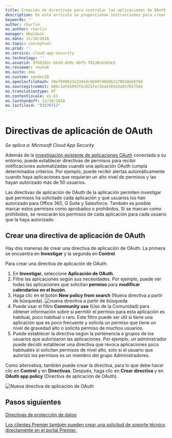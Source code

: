 ```yaml
---
title: Creación de directivas para controlar las aplicaciones de OAuth en Cloud App Security
description: En este artículo se proporcionan instrucciones para crear directivas de permisos de la aplicación y trabajar con ellas en Microsoft Cloud App Security.
keywords: ''
author: rkarlin
ms.author: rkarlin
manager: mbaldwin
ms.date: 12/10/2018
ms.topic: conceptual
ms.prod: ''
ms.service: cloud-app-security
ms.technology: ''
ms.assetid: 9f68302c-bb3d-450c-bbf5-f8130cb163e3
ms.reviewer: reutam
ms.suite: ems
ms.custom: seodec18
ms.openlocfilehash: 49ef099623e23454c6699f40b8b2178bb8ebb784
ms.sourcegitcommit: b86c3afd1093fbc825fec5ba4103e3a95f65758e
ms.translationtype: HT
ms.contentlocale: es-ES
ms.lasthandoff: 12/10/2018
ms.locfileid: "53176712"
---
```

# <a name="oauth-app-policies"></a>Directivas de aplicación de OAuth

*Se aplica a: Microsoft Cloud App Security*

Además de la [investigación existente de aplicaciones OAuth](manage-app-permissions.md) conectada a su entorno, puede establecer directivas de permisos para recibir notificaciones automatizadas cuando una aplicación OAuth cumpla determinados criterios. Por ejemplo, puede recibir alertas automáticamente cuando haya aplicaciones que requieran un alto nivel de permisos y las hayan autorizado más de 50 usuarios. 

Las directivas de aplicación de OAuth de la aplicación permiten investigar qué permisos ha solicitado cada aplicación y qué usuarios los han autorizado para Office 365, G Suite y Salesforce. También es posible marcar estos permisos como aprobados o prohibidos. Si se marcan como prohibidos, se revocarán los permisos de cada aplicación para cada usuario que la haya autorizado. 

## <a name="create-a-new-oauth-app-policy"></a>Crear una directiva de aplicación de OAuth
Hay dos maneras de crear una directiva de aplicación de OAuth. La primera se encuentra en **Investigar** y la segunda en **Control**. 

Para crear una directiva de aplicación de OAuth:

1. En **Investigar**, seleccione **Aplicación de OAuth**.
2. Filtre las aplicaciones según sus necesidades. Por ejemplo, puede ver todas las aplicaciones que solicitan **permiso** para **modificar calendarios en el buzón**.
3. Haga clic en el botón **New policy from search** (Nueva directiva a partir de búsqueda). 
    ![nueva directiva a partir de búsqueda](./media/app-permissions-filter.png)
4. Puede usar el filtro **Community use** (Uso de la Comunidad) para obtener información sobre si permitir el permiso para esta aplicación es habitual, poco habitual o raro. Este filtro puede ser útil si tiene una aplicación que es poco frecuente y solicita un permiso que tiene un nivel de gravedad alto o solicita permiso de muchos usuarios. 
5. Puede establecer la directiva según la pertenencia a grupos de los usuarios que autorizaron las aplicaciones. Por ejemplo, un administrador puede decidir establecer una directiva que revoca aplicaciones poco habituales si solicitan permisos de nivel alto, solo si el usuario que autorizó los permisos es un miembro del grupo Administradores.

Como alternativa, también puede crear la directiva, para lo que debe hacer clic en **Control** y en **Directivas**. Después, haga clic en **Crear directiva** y en **OAuth app policy** (Directiva de aplicación de OAuth).

  
   ![Nueva directiva de aplicación de OAuth](./media/app-permissions-policy.png)



  ## <a name="next-steps"></a>Pasos siguientes 
  [Directivas de protección de datos](data-protection-policies.md)   

[Los clientes Premier también pueden crear una solicitud de soporte técnico directamente en el portal Premier.](https://premier.microsoft.com/)  
  
  